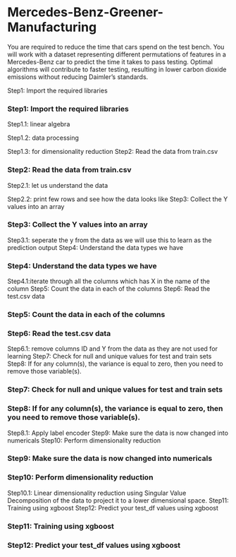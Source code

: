 # Mercedes-Benz-Greener-Manufacturing

You are required to reduce the time that cars spend on the test bench. You will work with a dataset representing different permutations of features in a Mercedes-Benz car to predict the time it takes to pass testing. Optimal algorithms will contribute to faster testing, resulting in lower carbon dioxide emissions without reducing Daimler’s standards.

Step1: Import the required libraries

### Step1: Import the required libraries

Step1.1: linear algebra

Step1.2: data processing

Step1.3: for dimensionality reduction
Step2: Read the data from train.csv

### Step2: Read the data from train.csv

Step2.1: let us understand the data

Step2.2: print few rows and see how the data looks like
Step3: Collect the Y values into an array

### Step3: Collect the Y values into an array

Step3.1: seperate the y from the data as we will use this to learn as the prediction output
Step4: Understand the data types we have

### Step4: Understand the data types we have

Step4.1:iterate through all the columns which has X in the name of the column
Step5: Count the data in each of the columns
Step6: Read the test.csv data

### Step5: Count the data in each of the columns

### Step6: Read the test.csv data

Step6.1: remove columns ID and Y from the data as they are not used for learning
Step7: Check for null and unique values for test and train sets
Step8: If for any column(s), the variance is equal to zero, then you need to remove those variable(s).

### Step7: Check for null and unique values for test and train sets

### Step8: If for any column(s), the variance is equal to zero, then you need to remove those variable(s).

Step8.1: Apply label encoder
Step9: Make sure the data is now changed into numericals
Step10: Perform dimensionality reduction

### Step9: Make sure the data is now changed into numericals

### Step10: Perform dimensionality reduction

Step10.1: Linear dimensionality reduction using Singular Value Decomposition of the data to project it to a lower dimensional space.
Step11: Training using xgboost
Step12: Predict your test_df values using xgboost

### Step11: Training using xgboost

### Step12: Predict your test_df values using xgboost
